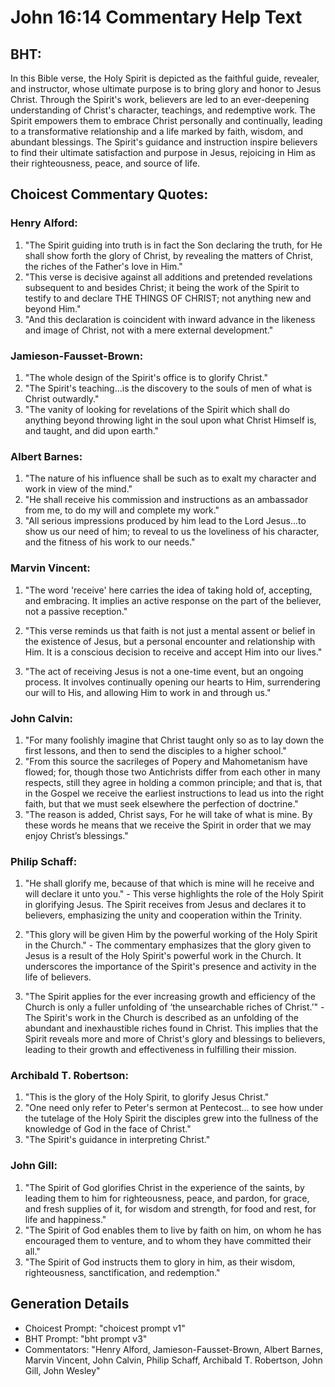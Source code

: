 # John 16:14 Commentary Help Text

## BHT:
In this Bible verse, the Holy Spirit is depicted as the faithful guide, revealer, and instructor, whose ultimate purpose is to bring glory and honor to Jesus Christ. Through the Spirit's work, believers are led to an ever-deepening understanding of Christ's character, teachings, and redemptive work. The Spirit empowers them to embrace Christ personally and continually, leading to a transformative relationship and a life marked by faith, wisdom, and abundant blessings. The Spirit's guidance and instruction inspire believers to find their ultimate satisfaction and purpose in Jesus, rejoicing in Him as their righteousness, peace, and source of life.

## Choicest Commentary Quotes:
### Henry Alford:
1. "The Spirit guiding into truth is in fact the Son declaring the truth, for He shall show forth the glory of Christ, by revealing the matters of Christ, the riches of the Father's love in Him."
2. "This verse is decisive against all additions and pretended revelations subsequent to and besides Christ; it being the work of the Spirit to testify to and declare THE THINGS OF CHRIST; not anything new and beyond Him."
3. "And this declaration is coincident with inward advance in the likeness and image of Christ, not with a mere external development."

### Jamieson-Fausset-Brown:
1. "The whole design of the Spirit's office is to glorify Christ." 
2. "The Spirit's teaching...is the discovery to the souls of men of what is Christ outwardly."
3. "The vanity of looking for revelations of the Spirit which shall do anything beyond throwing light in the soul upon what Christ Himself is, and taught, and did upon earth."

### Albert Barnes:
1. "The nature of his influence shall be such as to exalt my character and work in view of the mind."
2. "He shall receive his commission and instructions as an ambassador from me, to do my will and complete my work."
3. "All serious impressions produced by him lead to the Lord Jesus...to show us our need of him; to reveal to us the loveliness of his character, and the fitness of his work to our needs."

### Marvin Vincent:
1. "The word 'receive' here carries the idea of taking hold of, accepting, and embracing. It implies an active response on the part of the believer, not a passive reception."

2. "This verse reminds us that faith is not just a mental assent or belief in the existence of Jesus, but a personal encounter and relationship with Him. It is a conscious decision to receive and accept Him into our lives."

3. "The act of receiving Jesus is not a one-time event, but an ongoing process. It involves continually opening our hearts to Him, surrendering our will to His, and allowing Him to work in and through us."

### John Calvin:
1. "For many foolishly imagine that Christ taught only so as to lay down the first lessons, and then to send the disciples to a higher school."
2. "From this source the sacrileges of Popery and Mahometanism have flowed; for, though those two Antichrists differ from each other in many respects, still they agree in holding a common principle; and that is, that in the Gospel we receive the earliest instructions to lead us into the right faith, but that we must seek elsewhere the perfection of doctrine."
3. "The reason is added, Christ says, For he will take of what is mine. By these words he means that we receive the Spirit in order that we may enjoy Christ’s blessings."

### Philip Schaff:
1. "He shall glorify me, because of that which is mine will he receive and will declare it unto you." - This verse highlights the role of the Holy Spirit in glorifying Jesus. The Spirit receives from Jesus and declares it to believers, emphasizing the unity and cooperation within the Trinity.

2. "This glory will be given Him by the powerful working of the Holy Spirit in the Church." - The commentary emphasizes that the glory given to Jesus is a result of the Holy Spirit's powerful work in the Church. It underscores the importance of the Spirit's presence and activity in the life of believers.

3. "The Spirit applies for the ever increasing growth and efficiency of the Church is only a fuller unfolding of ‘the unsearchable riches of Christ.’" - The Spirit's work in the Church is described as an unfolding of the abundant and inexhaustible riches found in Christ. This implies that the Spirit reveals more and more of Christ's glory and blessings to believers, leading to their growth and effectiveness in fulfilling their mission.

### Archibald T. Robertson:
1. "This is the glory of the Holy Spirit, to glorify Jesus Christ." 
2. "One need only refer to Peter's sermon at Pentecost... to see how under the tutelage of the Holy Spirit the disciples grew into the fullness of the knowledge of God in the face of Christ."
3. "The Spirit's guidance in interpreting Christ."

### John Gill:
1. "The Spirit of God glorifies Christ in the experience of the saints, by leading them to him for righteousness, peace, and pardon, for grace, and fresh supplies of it, for wisdom and strength, for food and rest, for life and happiness."
2. "The Spirit of God enables them to live by faith on him, on whom he has encouraged them to venture, and to whom they have committed their all."
3. "The Spirit of God instructs them to glory in him, as their wisdom, righteousness, sanctification, and redemption."


## Generation Details
- Choicest Prompt: "choicest prompt v1"
- BHT Prompt: "bht prompt v3"
- Commentators: "Henry Alford, Jamieson-Fausset-Brown, Albert Barnes, Marvin Vincent, John Calvin, Philip Schaff, Archibald T. Robertson, John Gill, John Wesley"
